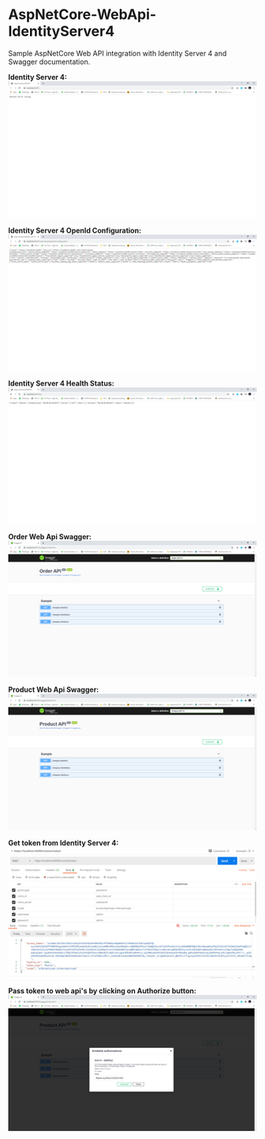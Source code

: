 # AspNetCore-WebApi-IdentityServer4

Sample AspNetCore Web API integration with Identity Server 4 and Swagger documentation.

<b>Identity Server 4:</b>
![](Images/IdentityServer.png)

<b>Identity Server 4 OpenId Configuration:</b>
![](Images/IdentityServerOpenIdConfiguration.png)

<b>Identity Server 4 Health Status:</b>
![](Images/IdentityServerHealthStatus.png)

<b>Order Web Api Swagger:</b>
![](Images/OrderApiSwagger.png)

<b>Product Web Api Swagger:</b>
![](Images/ProductApiSwagger.png)

<b>Get token from Identity Server 4:</b>
![](Images/GetTokenFromIdentityServer.png)

<b>Pass token to web api's by clicking on Authorize button:</b>
![](Images/ApplyTokenToWebApis.png)